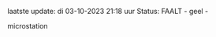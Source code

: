 laatste update: 
di 03-10-2023 21:18   uur 
Status: FAALT - geel - 
<div class="service Y">microstation</div>